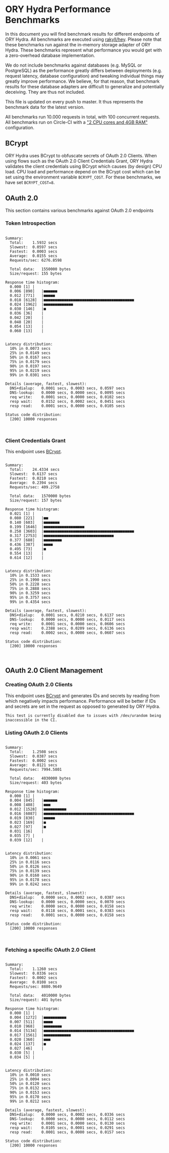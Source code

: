 # ORY Hydra Performance Benchmarks

In this document you will find benchmark results for different endpoints of ORY Hydra. All benchmarks are executed
using [rakyll/hey](https://github.com/rakyll/hey). Please note that these benchmarks run against the in-memory storage
adapter of ORY Hydra. These benchmarks represent what performance you would get with a zero-overhead database implementation.

We do not include benchmarks against databases (e.g. MySQL or PostgreSQL) as the performance greatly differs between
deployments (e.g. request latency, database configuration) and tweaking individual things may greatly improve performance.
We believe, for that reason, that benchmark results for these database adapters are difficult to generalize and potentially
deceiving. They are thus not included.

This file is updated on every push to master. It thus represents the benchmark data for the latest version.

All benchmarks run 10.000 requests in total, with 100 concurrent requests. All benchmarks run on Circle-CI with a
["2 CPU cores and 4GB RAM"](https://support.circleci.com/hc/en-us/articles/360000489307-Why-do-my-tests-take-longer-to-run-on-CircleCI-than-locally-)
configuration.

## BCrypt

ORY Hydra uses BCrypt to obfuscate secrets of OAuth 2.0 Clients. When using flows such as the OAuth 2.0 Client Credentials
Grant, ORY Hydra validates the client credentials using BCrypt which causes (by design) CPU load. CPU load and performance
depend on the BCrypt cost which can be set using the environment variable `BCRYPT_COST`. For these benchmarks,
we have set `BCRYPT_COST=8`.

## OAuth 2.0

This section contains various benchmarks against OAuth 2.0 endpoints

### Token Introspection

```

Summary:
  Total:	1.5932 secs
  Slowest:	0.0597 secs
  Fastest:	0.0003 secs
  Average:	0.0155 secs
  Requests/sec:	6276.8598
  
  Total data:	1550000 bytes
  Size/request:	155 bytes

Response time histogram:
  0.000 [1]	|
  0.006 [890]	|■■■■■■
  0.012 [771]	|■■■■■
  0.018 [6128]	|■■■■■■■■■■■■■■■■■■■■■■■■■■■■■■■■■■■■■■■■
  0.024 [1962]	|■■■■■■■■■■■■■
  0.030 [146]	|■
  0.036 [36]	|
  0.042 [20]	|
  0.048 [20]	|
  0.054 [13]	|
  0.060 [13]	|


Latency distribution:
  10% in 0.0073 secs
  25% in 0.0149 secs
  50% in 0.0167 secs
  75% in 0.0179 secs
  90% in 0.0197 secs
  95% in 0.0219 secs
  99% in 0.0301 secs

Details (average, fastest, slowest):
  DNS+dialup:	0.0001 secs, 0.0003 secs, 0.0597 secs
  DNS-lookup:	0.0000 secs, 0.0000 secs, 0.0095 secs
  req write:	0.0001 secs, 0.0000 secs, 0.0102 secs
  resp wait:	0.0152 secs, 0.0002 secs, 0.0451 secs
  resp read:	0.0001 secs, 0.0000 secs, 0.0105 secs

Status code distribution:
  [200]	10000 responses



```

### Client Credentials Grant

This endpoint uses [BCrypt](#bcrypt).

```

Summary:
  Total:	24.4334 secs
  Slowest:	0.6137 secs
  Fastest:	0.0210 secs
  Average:	0.2394 secs
  Requests/sec:	409.2758
  
  Total data:	1570000 bytes
  Size/request:	157 bytes

Response time histogram:
  0.021 [1]	|
  0.080 [221]	|■■
  0.140 [603]	|■■■■■■■
  0.199 [1646]	|■■■■■■■■■■■■■■■■■■
  0.258 [3603]	|■■■■■■■■■■■■■■■■■■■■■■■■■■■■■■■■■■■■■■■■
  0.317 [2753]	|■■■■■■■■■■■■■■■■■■■■■■■■■■■■■■■
  0.377 [688]	|■■■■■■■■
  0.436 [387]	|■■■■
  0.495 [73]	|■
  0.554 [13]	|
  0.614 [12]	|


Latency distribution:
  10% in 0.1533 secs
  25% in 0.1990 secs
  50% in 0.2228 secs
  75% in 0.2888 secs
  90% in 0.3259 secs
  95% in 0.3757 secs
  99% in 0.4354 secs

Details (average, fastest, slowest):
  DNS+dialup:	0.0001 secs, 0.0210 secs, 0.6137 secs
  DNS-lookup:	0.0000 secs, 0.0000 secs, 0.0117 secs
  req write:	0.0001 secs, 0.0000 secs, 0.0606 secs
  resp wait:	0.2388 secs, 0.0209 secs, 0.6136 secs
  resp read:	0.0002 secs, 0.0000 secs, 0.0607 secs

Status code distribution:
  [200]	10000 responses



```

## OAuth 2.0 Client Management

### Creating OAuth 2.0 Clients

This endpoint uses [BCrypt](#bcrypt) and generates IDs and secrets by reading from  which negatively impacts
performance. Performance will be better if IDs and secrets are set in the request as opposed to generated by ORY Hydra.

```
This test is currently disabled due to issues with /dev/urandom being inaccessible in the CI.
```

### Listing OAuth 2.0 Clients

```

Summary:
  Total:	1.2508 secs
  Slowest:	0.0387 secs
  Fastest:	0.0002 secs
  Average:	0.0121 secs
  Requests/sec:	7994.5801
  
  Total data:	4030000 bytes
  Size/request:	403 bytes

Response time histogram:
  0.000 [1]	|
  0.004 [845]	|■■■■■■
  0.008 [408]	|■■■
  0.012 [1528]	|■■■■■■■■■■
  0.016 [6087]	|■■■■■■■■■■■■■■■■■■■■■■■■■■■■■■■■■■■■■■■■
  0.019 [830]	|■■■■■
  0.023 [169]	|■
  0.027 [97]	|■
  0.031 [16]	|
  0.035 [7]	|
  0.039 [12]	|


Latency distribution:
  10% in 0.0061 secs
  25% in 0.0116 secs
  50% in 0.0126 secs
  75% in 0.0139 secs
  90% in 0.0160 secs
  95% in 0.0178 secs
  99% in 0.0242 secs

Details (average, fastest, slowest):
  DNS+dialup:	0.0000 secs, 0.0002 secs, 0.0387 secs
  DNS-lookup:	0.0000 secs, 0.0000 secs, 0.0070 secs
  req write:	0.0000 secs, 0.0000 secs, 0.0158 secs
  resp wait:	0.0118 secs, 0.0001 secs, 0.0383 secs
  resp read:	0.0001 secs, 0.0000 secs, 0.0158 secs

Status code distribution:
  [200]	10000 responses



```

### Fetching a specific OAuth 2.0 Client

```

Summary:
  Total:	1.1260 secs
  Slowest:	0.0336 secs
  Fastest:	0.0002 secs
  Average:	0.0108 secs
  Requests/sec:	8880.9649
  
  Total data:	4010000 bytes
  Size/request:	401 bytes

Response time histogram:
  0.000 [1]	|
  0.004 [1272]	|■■■■■■■■■■
  0.007 [511]	|■■■■
  0.010 [968]	|■■■■■■■■
  0.014 [5134]	|■■■■■■■■■■■■■■■■■■■■■■■■■■■■■■■■■■■■■■■■
  0.017 [1561]	|■■■■■■■■■■■■
  0.020 [360]	|■■■
  0.024 [137]	|■
  0.027 [46]	|
  0.030 [5]	|
  0.034 [5]	|


Latency distribution:
  10% in 0.0010 secs
  25% in 0.0094 secs
  50% in 0.0120 secs
  75% in 0.0132 secs
  90% in 0.0153 secs
  95% in 0.0170 secs
  99% in 0.0212 secs

Details (average, fastest, slowest):
  DNS+dialup:	0.0000 secs, 0.0002 secs, 0.0336 secs
  DNS-lookup:	0.0000 secs, 0.0000 secs, 0.0112 secs
  req write:	0.0001 secs, 0.0000 secs, 0.0130 secs
  resp wait:	0.0105 secs, 0.0001 secs, 0.0291 secs
  resp read:	0.0001 secs, 0.0000 secs, 0.0157 secs

Status code distribution:
  [200]	10000 responses



```
